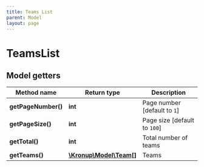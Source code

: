 ```yaml
---
title: Teams List
parent: Model
layout: page
---
```


# TeamsList

## Model getters

Method name | Return type | Description
------------ | ------------- | -------------
**getPageNumber()** | **int** | Page number   [default to `1`]
**getPageSize()** | **int** | Page size   [default to `100`]
**getTotal()** | **int** | Total number of teams
**getTeams()** | [**\Kronup\Model\Team[]**](../Team) | Teams

